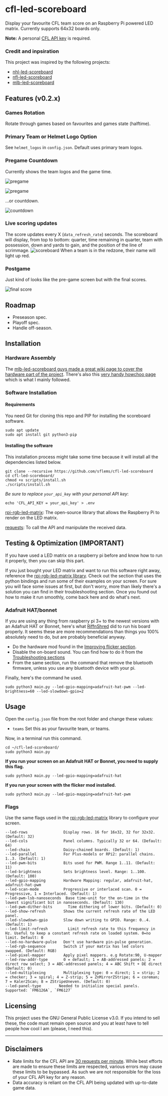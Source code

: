# cfl-led-scoreboard

Display your favourite CFL team score on an Raspberry Pi powered LED matrix. Currently supports 64x32 boards only.

__Note:__ A personal [CFL API key](https://api.cfl.ca/key-request) is required.

### Credit and inpsiration

This project was inspired by the following projects:

* [nhl-led-scoreboard](https://github.com/riffnshred/nhl-led-scoreboard)
* [nfl-led-scoreboard](https://github.com/mikemountain/nfl-led-scoreboard)
* [mlb-led-scoreboard](https://github.com/MLB-LED-Scoreboard/mlb-led-scoreboard)

## Features (v0.2.x)

### Games Rotation

Rotate through games based on favourites and games state (halftime).

### Primary Team or Helmet Logo Option

See `helmet_logos` in `config.json`. Default uses primary team logos.

### Pregame Countdown

Currently shows the team logos and the game time.

![pregame](imgs/pregame.jpg)

![pregame](imgs/pregame_helmet.jpg)

...or countdown.

![countdown](imgs/countdown.jpg)

### Live scoring updates

The score updates every X (`data_refresh_rate`) seconds. The scoreboard will display, from top to bottom: quarter, time remaining in quarter, team with possession, down and yards to gain, and the position of the line of scrimmage. ![scoreboard](imgs/live_game.jpg) When a team is in the redzone, their name will light up red.

### Postgame

Just kind of looks like the pre-game screen but with the final scores.

![final score](imgs/postgame.jpg)

## Roadmap

* Preseason spec.
* Playoff spec.
* Handle off-season.

## Installation

### Hardware Assembly

The [mlb-led-scoreboard guys made a great wiki page to cover the hardware part of the project](https://github.com/MLB-LED-Scoreboard/mlb-led-scoreboard/wiki). There's also this [very handy howchoo page](https://howchoo.com/g/otvjnwy4mji/diy-raspberry-pi-nhl-scoreboard-led-panel) which is what I mainly followed.

### Software Installation

#### Requirements

You need Git for cloning this repo and PIP for installing the scoreboard software.

```
sudo apt update
sudo apt install git python3-pip
```

#### Installing the software

This installation process might take some time because it will install all the dependencies listed below.

```
git clone --recursive https://github.com/sflems/cfl-led-scoreboard
cd cfl-led-scoreboard/
chmod +x scripts/install.sh
./scripts/install.sh
```

_Be sure to replace `your_api_key` with your personal API key_:

```
echo 'CFL_API_KEY = your_api_key' > .env
```

[rpi-rgb-led-matrix](https://github.com/hzeller/rpi-rgb-led-matrix/tree/master/bindings/python#building): The open-source library that allows the Raspberry Pi to render on the LED matrix.

[requests](https://requests.kennethreitz.org/en/master/): To call the API and manipulate the received data.

## Testing & Optimization (IMPORTANT)

If you have used a LED matrix on a raspberry pi before and know how to run it properly, then you can skip this part.

If you just bought your LED matrix and want to run this software right away, reference the [rpi-rgb-led-matrix library](https://github.com/hzeller/rpi-rgb-led-matrix/). Check out the section that uses the python bindings and run some of their examples on your screen. For sure you will face some issues at first, but don't worry, more than likely there's a solution you can find in their troubleshooting section.
Once you found out how to make it run smoothly, come back here and do what's next.

### Adafruit HAT/bonnet

If you are using any thing from raspberry pi 3+ to the newest versions with an Adafruit HAT or Bonnet, here's what [RiffnShred](https://github.com/riffnshred) did to run his board properly. It seems these are more recommendations than things you 100% absolutely need to do, but are probably beneficial anyway.

* Do the hardware mod found in the [Improving flicker section](https://github.com/hzeller/rpi-rgb-led-matrix#improving-flicker).
* Disable the on-board sound. You can find how to do it from the [Troubleshooting sections](https://github.com/hzeller/rpi-rgb-led-matrix#troubleshooting)
* From the same section, run the command that remove the bluetooth firmware, unless you use any bluetooth device with your pi.

Finally, here's the command he used.

```
sudo python3 main.py --led-gpio-mapping=adafruit-hat-pwm --led-brightness=60 --led-slowdown-gpio=2
```

## Usage

Open the `config.json` file from the root folder and change these values:

* ```teams``` Set this as your favourite team, or teams.

Now, in a terminal run this command.

```
cd ~/cfl-led-scoreboard/
sudo python3 main.py 
```

__If you run your screen on an Adafruit HAT or Bonnet, you need to supply this flag.__

```
sudo python3 main.py --led-gpio-mapping=adafruit-hat
```

__If you run your screen with the flicker mod installed.__

```
sudo python3 main.py --led-gpio-mapping=adafruit-hat-pwm
```

### Flags

Use the same flags used in the [rpi-rgb-led-matrix](https://github.com/hzeller/rpi-rgb-led-matrix/) library to configure your screen.

```
--led-rows                Display rows. 16 for 16x32, 32 for 32x32. (Default: 32)
--led-cols                Panel columns. Typically 32 or 64. (Default: 64)
--led-chain               Daisy-chained boards. (Default: 1)
--led-parallel            For Plus-models or RPi2: parallel chains. 1..3. (Default: 1)
--led-pwm-bits            Bits used for PWM. Range 1..11. (Default: 11)
--led-brightness          Sets brightness level. Range: 1..100. (Default: 100)
--led-gpio-mapping        Hardware Mapping: regular, adafruit-hat, adafruit-hat-pwm
--led-scan-mode           Progressive or interlaced scan. 0 = Progressive, 1 = Interlaced. (Default: 1)
--led-pwm-lsb-nanoseconds  Base time-unit for the on-time in the lowest significant bit in nanoseconds. (Default: 130)
--led-pwm-dither-bits       Time dithering of lower bits. (Default: 0)
--led-show-refresh        Shows the current refresh rate of the LED panel.
--led-slowdown-gpio       Slow down writing to GPIO. Range: 0..4. (Default: 1)
--led-limit-refresh         Limit refresh rate to this frequency in Hz. Useful to keep a constant refresh rate on loaded system. 0=no limit. Default: 0
--led-no-hardware-pulse   Don't use hardware pin-pulse generation.
--led-rgb-sequence        Switch if your matrix has led colors swapped. (Default: RGB)
--led-pixel-mapper        Apply pixel mappers. e.g Rotate:90, U-mapper
--led-row-addr-type       0 = default; 1 = AB-addressed panels; 2 = direct row select; 3 = ABC-addressed panels; 4 = ABC Shift + DE direct (Default: 0)
--led-multiplexing        Multiplexing type: 0 = direct; 1 = strip; 2 = checker; 3 = spiral; 4 = Z-strip; 5 = ZnMirrorZStripe; 6 = coreman; 7 = Kaler2Scan; 8 = ZStripeUneven. (Default: 0)
--led-panel-type        Needed to initialize special panels. Supported: `FM6126A`, `FM6127`
```

## Licensing

This project uses the GNU General Public License v3.0. If you intend to sell these, the code must remain open source and you at least have to tell people how cool I am (please, I need this).

***

## Disclaimers

* Rate limits for the CFL API are [30 requests per minute](https://api.cfl.ca/key-request#cb_limit_secret_key). While best efforts are made to ensure these limits are respected, various errors may cause these limits to be bypassed. As such we are not responsible for the loss of your CFL API key for any reason.
* Data accuracy is reliant on the CFL API being updated with up-to-date game data.
